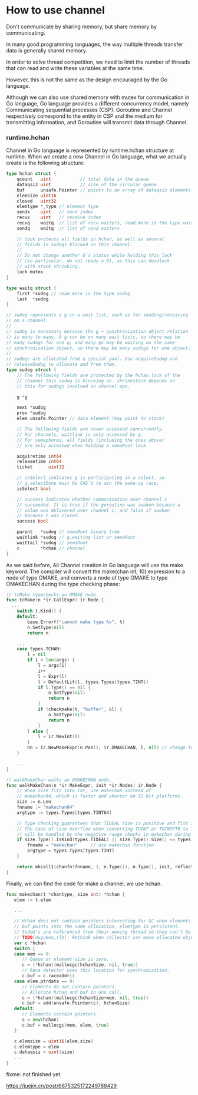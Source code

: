 # How to use channel

Don't communicate by sharing memory, but share memory by communicating. 

In many good programming languages, the way multiple threads transfer data is generally shared memory. 

In order to solve thread competition, we need to limit the number of threads that can read and write these variables at the same time. 

However, this is not the same as the design encouraged by the Go language.

Although we can also use shared memory with mutex for communication in Go language, Go language provides a different concurrency model, namely Communicating sequential processes (CSP). Goroutine and Channel respectively correspond to the entity in CSP and the medium for transmitting information, and Goroutine will transmit data through Channel.



### runtime.hchan

Channel in Go language is represented by runtime.hchan structure at runtime. When we create a new Channel in Go language, what we actually create is the following structure:

```go
type hchan struct {
	qcount   uint           // total data in the queue
	dataqsiz uint           // size of the circular queue
	buf      unsafe.Pointer // points to an array of dataqsiz elements
	elemsize uint16
	closed   uint32
	elemtype *_type // element type
	sendx    uint   // send index
	recvx    uint   // receive index
	recvq    waitq  // list of recv waiters, read more in the type waitq
	sendq    waitq  // list of send waiters

	// lock protects all fields in hchan, as well as several
	// fields in sudogs blocked on this channel.
	//
	// Do not change another G's status while holding this lock
	// (in particular, do not ready a G), as this can deadlock
	// with stack shrinking.
	lock mutex
}

type waitq struct {
	first *sudog // read more in the type sudog
	last  *sudog
}

// sudog represents a g in a wait list, such as for sending/receiving
// on a channel.
//
// sudog is necessary because the g ↔ synchronization object relation
// is many-to-many. A g can be on many wait lists, so there may be
// many sudogs for one g; and many gs may be waiting on the same
// synchronization object, so there may be many sudogs for one object.
//
// sudogs are allocated from a special pool. Use acquireSudog and
// releaseSudog to allocate and free them.
type sudog struct {
	// The following fields are protected by the hchan.lock of the
	// channel this sudog is blocking on. shrinkstack depends on
	// this for sudogs involved in channel ops.

	g *g

	next *sudog
	prev *sudog
	elem unsafe.Pointer // data element (may point to stack)

	// The following fields are never accessed concurrently.
	// For channels, waitlink is only accessed by g.
	// For semaphores, all fields (including the ones above)
	// are only accessed when holding a semaRoot lock.

	acquiretime int64
	releasetime int64
	ticket      uint32

	// isSelect indicates g is participating in a select, so
	// g.selectDone must be CAS'd to win the wake-up race.
	isSelect bool

	// success indicates whether communication over channel c
	// succeeded. It is true if the goroutine was awoken because a
	// value was delivered over channel c, and false if awoken
	// because c was closed.
	success bool

	parent   *sudog // semaRoot binary tree
	waitlink *sudog // g.waiting list or semaRoot
	waittail *sudog // semaRoot
	c        *hchan // channel
}
```


As we said before, All Channel creation in Go language will use the make keyword. The compiler will convert the make(chan int, 10) expression to a node of type OMAKE, and converts a node of type OMAKE to type OMAKECHAN during the type checking phase:

```go
// tcMake typechecks an OMAKE node.
func tcMake(n *ir.CallExpr) ir.Node {
  ...
	switch t.Kind() {
	default:
		base.Errorf("cannot make type %v", t)
		n.SetType(nil)
		return n

	...
	case types.TCHAN:
		l = nil
		if i < len(args) {
			l = args[i]
			i++
			l = Expr(l)
			l = DefaultLit(l, types.Types[types.TINT])
			if l.Type() == nil {
				n.SetType(nil)
				return n
			}
			if !checkmake(t, "buffer", &l) {
				n.SetType(nil)
				return n
			}
		} else {
			l = ir.NewInt(0)
		}
		nn = ir.NewMakeExpr(n.Pos(), ir.OMAKECHAN, l, nil) // change to op OMAKECHAN
	}

	...
}

// walkMakeChan walks an OMAKECHAN node.
func walkMakeChan(n *ir.MakeExpr, init *ir.Nodes) ir.Node {
	// When size fits into int, use makechan instead of
	// makechan64, which is faster and shorter on 32 bit platforms.
	size := n.Len
	fnname := "makechan64"
	argtype := types.Types[types.TINT64]

	// Type checking guarantees that TIDEAL size is positive and fits in an int.
	// The case of size overflow when converting TUINT or TUINTPTR to TINT
	// will be handled by the negative range checks in makechan during runtime.
	if size.Type().IsKind(types.TIDEAL) || size.Type().Size() <= types.Types[types.TUINT].Size() {
		fnname = "makechan"     // use makechan function
		argtype = types.Types[types.TINT]
	}

	return mkcall1(chanfn(fnname, 1, n.Type()), n.Type(), init, reflectdata.MakeChanRType(base.Pos, n), typecheck.Conv(size, argtype))
}
```

Finally, we can find the code for make a channel, we use hchan.

```go
func makechan(t *chantype, size int) *hchan {
   elem := t.elem

   ...

   // Hchan does not contain pointers interesting for GC when elements stored in buf do not contain pointers.
   // buf points into the same allocation, elemtype is persistent.
   // SudoG's are referenced from their owning thread so they can't be collected.
   // TODO(dvyukov,rlh): Rethink when collector can move allocated objects.
   var c *hchan
   switch {
   case mem == 0:
      // Queue or element size is zero.
      c = (*hchan)(mallocgc(hchanSize, nil, true))
      // Race detector uses this location for synchronization.
      c.buf = c.raceaddr()
   case elem.ptrdata == 0:
      // Elements do not contain pointers.
      // Allocate hchan and buf in one call.
      c = (*hchan)(mallocgc(hchanSize+mem, nil, true))
      c.buf = add(unsafe.Pointer(c), hchanSize)
   default:
      // Elements contain pointers.
      c = new(hchan)
      c.buf = mallocgc(mem, elem, true)
   }

   c.elemsize = uint16(elem.size)
   c.elemtype = elem
   c.dataqsiz = uint(size)
   ...
}
```

fixme: not finished yet

https://juejin.cn/post/6875325172249788429
